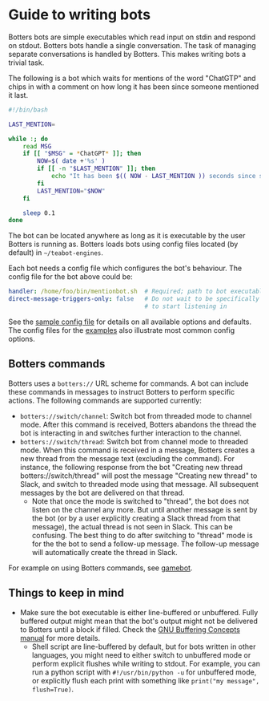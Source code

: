# Guide to writing bots

Botters bots are simple executables which read input on stdin and respond on
stdout. Botters bots handle a single conversation. The task of managing separate
conversations is handled by Botters. This makes writing bots a trivial task.

The following is a bot which waits for mentions of the word "ChatGTP" and chips
in with a comment on how long it has been since someone mentioned it last.

```bash
#!/bin/bash

LAST_MENTION=

while :; do
    read MSG
    if [[ "$MSG" = *ChatGPT* ]]; then
        NOW=$( date +'%s' )
        if [[ -n "$LAST_MENTION" ]]; then
            echo "It has been $(( NOW - LAST_MENTION )) seconds since someone mentioned ChatGPT last!"
        fi
        LAST_MENTION="$NOW"
    fi

    sleep 0.1
done
```

The bot can be located anywhere as long as it is executable by the user Botters
is running as.  Botters loads bots using config files located (by default) in
`~/teabot-engines`.

Each bot needs a config file which configures the bot's behaviour. The config
file for the bot above could be:

```yaml
handler: /home/foo/bin/mentionbot.sh  # Required; path to bot executable
direct-message-triggers-only: false   # Do not wait to be specifically mentioned
                                      # to start listening in
```

See the [sample config file](examples/sample-config.yaml) for details on all
available options and defaults. The config files for the [examples](examples)
also illustrate most common config options.

## Botters commands

Botters uses a `botters://` URL scheme for commands. A bot can include these
commands in messages to instruct Botters to perform specific actions.  The
following commands are supported currently:

* `botters://switch/channel`: Switch bot from threaded mode to channel mode.
  After this command is received, Botters abandons the thread the bot is
  interacting in and switches further interaction to the channel.
* `botters://switch/thread`: Switch bot from channel mode to threaded mode.
  When this command is received in a message, Botters creates a new thread from
  the message text (excluding the command). For instance, the following response
  from the bot "Creating new thread botters://switch/thread" will post the
  message "Creating new thread" to Slack, and switch to threaded mode using that
  message. All subsequent messages by the bot are delivered on that thread.
  * Note that once the mode is switched to "thread", the bot does not listen on
    the channel any more. But until another message is sent by the bot (or by a
    user explicitly creating a Slack thread from that message), the actual
    thread is not seen in Slack. This can be confusing. The best thing to do
    after switching to "thread" mode is for the the bot to send a follow-up
    message. The follow-up message will automatically create the thread in
    Slack.

For example on using Botters commands, see [gamebot](examples/gamebot).

## Things to keep in mind

* Make sure the bot executable is either line-buffered or unbuffered.
  Fully buffered output might mean that the bot's output might not be delivered
  to Botters until a block if filled. Check the [GNU Buffering Concepts
  manual](https://www.gnu.org/software/libc/manual/html_node/Buffering-Concepts.html)
  for more details.
  * Shell script are line-buffered by default, but for bots written in other
    languages, you might need to either switch to unbuffered mode or perform
    explicit flushes while writing to stdout.  For example, you can run a python
    script with `#!/usr/bin/python -u` for unbuffered mode, or explicitly flush
    each print with something like `print("my message", flush=True)`.
